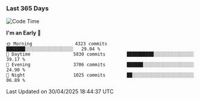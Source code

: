 ### Last 365 Days
<!--START_SECTION:waka-->
![Code Time](http://img.shields.io/badge/Code%20Time-1%2C100%20hrs%2052%20mins-blue)

**I'm an Early 🐤** 

```text
🌞 Morning                4323 commits        ███████░░░░░░░░░░░░░░░░░░   29.04 % 
🌆 Daytime                5830 commits        ██████████░░░░░░░░░░░░░░░   39.17 % 
🌃 Evening                3706 commits        ██████░░░░░░░░░░░░░░░░░░░   24.90 % 
🌙 Night                  1025 commits        ██░░░░░░░░░░░░░░░░░░░░░░░   06.89 % 
```



 Last Updated on 30/04/2025 18:44:37 UTC
<!--END_SECTION:waka-->

<!--
**BrianCurliss/BrianCurliss** is a ✨ _special_ ✨ repository because its `README.md` (this file) appears on your GitHub profile.

Here are some ideas to get you started:

- 🔭 I’m currently working on ...
- 🌱 I’m currently learning ...
- 👯 I’m looking to collaborate on ...
- 🤔 I’m looking for help with ...
- 💬 Ask me about ...
- 📫 How to reach me: ...
- 😄 Pronouns: ...
- ⚡ Fun fact: ...
-->
